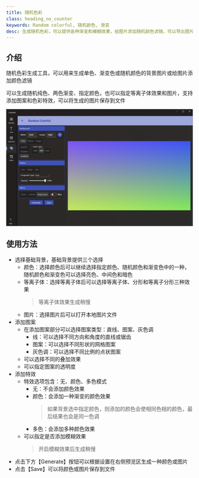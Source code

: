 ```yaml
---
title: 随机色彩
class: heading_no_counter
keywords: Random colorful, 随机颜色, 渐变
desc: 生成随机色彩，可以提供各种渐变和模糊效果，给图片添加随机颜色滤镜，可以导出图片
---
```


## 介绍

随机色彩生成工具，可以用来生成单色、渐变色或随机颜色的背景图片或给图片添加颜色滤镜

可以生成随机纯色、两色渐变、指定颜色，也可以指定等离子体效果和图片，支持添加图案和色彩特效，可以将生成的图片保存到文件

![](../../assets/images/ToolsSet/TSMRandColor.png)

## 使用方法

* 选择基础背景，基础背景提供三个选择
  * 颜色：选择颜色后可以继续选择指定颜色、随机颜色和渐变色中的一种，随机颜色和渐变色可以选择亮色、中间色和暗色
  * 等离子体：选择等离子体后可以选择等离子体、分形和等离子分形三种效果
    > 等离子体效果生成稍慢 
  * 图片：选择图片后可以打开本地图片文件
* 添加图案
  * 在添加图案部分可以选择图案类型：直线、图案、灰色调
    * 线：可以选择不同方向和角度的直线或锯齿
    * 图案：可以选择不同形状的网格图案
    * 灰色调：可以选择不同比例的点状图案
  * 可以选择不同的叠加效果
  * 可以指定图案的透明度
* 添加特效
  * 特效选项包含：无、颜色、多色模式
    * 无：不会添加颜色效果
    * 颜色：会添加一种渐变的颜色效果
      > 如果背景选中指定颜色，则添加的颜色会使相同色相的颜色，最后结果也会是同一色调 
    * 多色：会添加多种颜色效果
  * 可以指定是否添加模糊效果
    > 开启模糊效果后生成稍慢 
* 点击下方【Generate】按钮可以根据设置在右侧预览区生成一种颜色或图片  
* 点击【Save】可以将颜色或图片保存到文件
